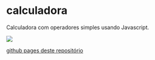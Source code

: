 # calculadora

 Calculadora com operadores simples usando Javascript.
 
<img src="arquivos/img-readme/calculadora-pronta.jpg">

[github pages deste repositório]('https://m1guelzinn.github.io/calculadora/')
